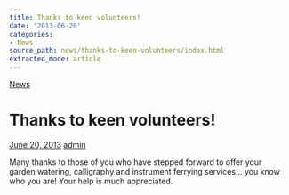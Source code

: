 ```yaml
---
title: Thanks to keen volunteers!
date: '2013-06-20'
categories:
- News
source_path: news/thanks-to-keen-volunteers/index.html
extracted_mode: article
---
```

[News](/news/)

# Thanks to keen volunteers!

[June 20, 2013](/news/thanks-to-keen-volunteers/) [admin](author/admin/)

Many thanks to those of you who have stepped forward to offer your garden watering, calligraphy and instrument ferrying services… you know who you are! Your help is much appreciated.

